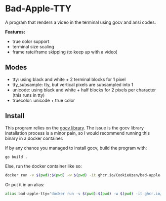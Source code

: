 # Bad-Apple-TTY

A program that renders a video in the terminal using gocv and ansi codes.

**Features:**
- true color support
- terminal size scaling
- frame rate/frame skipping (to keep up with a video)

## Modes

- tty: using black and white + 2 terminal blocks for 1 pixel
- tty_subsample: tty, but vertical pixels are subsampled into 1
- unicode: using black and white + half blocks for 2 pixels per character (this runs in tty)
- truecolor: unicode + true color 

## Install

This program relies on the [gocv library](https://gocv.io).
The issue is the gocv library installation process is a minor pain, so I would recommend running this binary in a docker container.

If by any chance you managed to install gocv, build the program with:

```bash
go build .
```

Else, run the docker container like so:

```bash
docker run -v $(pwd):$(pwd) -w $(pwd) -it ghcr.io/CookieUzen/bad-apple-tty /bad-apple-tty
```

Or put it in an alias:

```bash
alias bad-apple-tty="docker run -v $(pwd):$(pwd) -w $(pwd) -it ghcr.io/CookieUzen/bad-apple-tty /bad-apple-tty"
```

